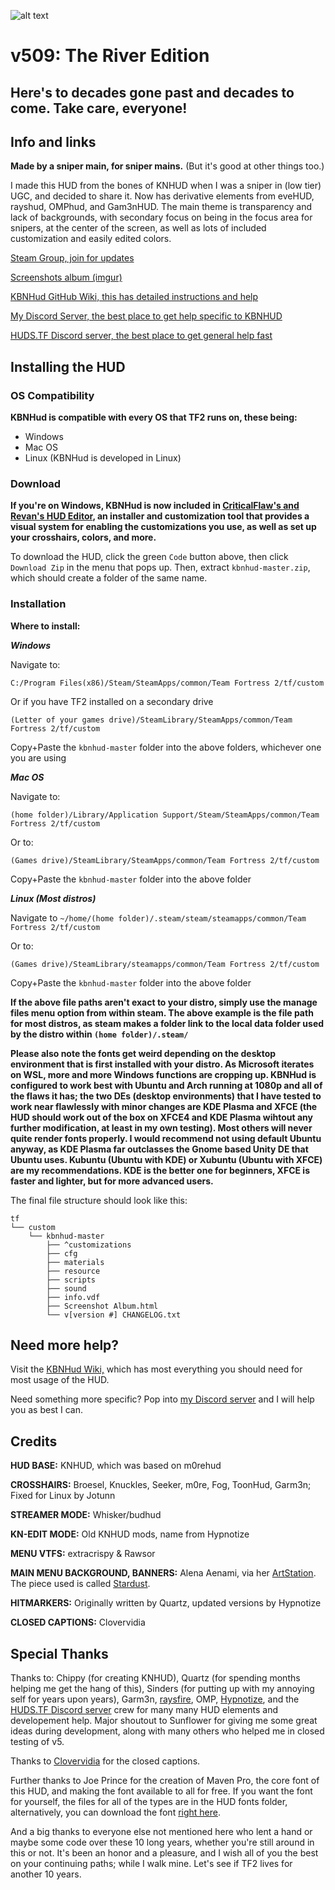 
![alt text](https://i.imgur.com/ehYUnaI.png)

v509: The River Edition
======

Here's to decades gone past and decades to come. Take care, everyone!
-------

Info and links
-------
**Made by a sniper main, for sniper mains.**
(But it's good at other things too.)

I made this HUD from the bones of KNHUD when I was a sniper in (low tier) UGC, and decided to share it. Now has derivative elements from eveHUD, rayshud, OMPhud, and Gam3nHUD. The main theme is transparency and lack of backgrounds, with secondary focus on being in the focus area for snipers, at the center of the screen, as well as lots of included customization and easily edited colors.

[Steam Group, join for updates](http://steamcommunity.com/groups/KBNHud "KBNHud Steam Group")

[Screenshots album (imgur)](https://imgur.com/a/nmXU42d "Screenshots")

[KBNHud GitHub Wiki, this has detailed instructions and help](https://github.com/Jotunn/KBNHud/wiki "Also linked at the top of the page")

[My Discord Server, the best place to get help specific to KBNHUD](https://discord.gg/NhnSysw "Discord server link")

[HUDS.TF Discord server, the best place to get general help fast](http://discord.huds.tf/ "HUDS.TF Discord link")

Installing the HUD
-------

### OS Compatibility
**KBNHud is compatible with every OS that TF2 runs on, these being:**

* Windows
* Mac OS
* Linux (KBNHud is developed in Linux)

### Download

**If you're on Windows, KBNHud is now included in [CriticalFlaw's and Revan's HUD Editor](http://www.criticalflaw.ca/TF2HUD.Editor/), an installer and customization tool that provides a visual system for enabling the customizations you use, as well as set up your crosshairs, colors, and more.**

To download the HUD, click the green `Code` button above, then click `Download Zip` in the menu that pops up. Then, extract `kbnhud-master.zip`, which should create a folder of the same name.

### Installation

**Where to install:**

***Windows***

Navigate to:

`C:/Program Files(x86)/Steam/SteamApps/common/Team Fortress 2/tf/custom`

Or if you have TF2 installed on a secondary drive

`(Letter of your games drive)/SteamLibrary/SteamApps/common/Team Fortress 2/tf/custom`

Copy+Paste the `kbnhud-master` folder into the above folders, whichever one you are using

***Mac OS***

Navigate to:

`(home folder)/Library/Application Support/Steam/SteamApps/common/Team Fortress 2/tf/custom`

Or to:

`(Games drive)/SteamLibrary/SteamApps/common/Team Fortress 2/tf/custom`

Copy+Paste the `kbnhud-master` folder into the above folder

***Linux (Most distros)***

Navigate to
`~/home/(home folder)/.steam/steam/steamapps/common/Team Fortress 2/tf/custom`

Or to:

`(Games drive)/SteamLibrary/steamapps/common/Team Fortress 2/tf/custom`

Copy+Paste the `kbnhud-master` folder into the above folder

**If the above file paths aren't exact to your distro, simply use the manage files menu option from within steam. The above example is the file path for most distros, as steam makes a folder link to the local data folder used by the distro within `(home folder)/.steam/`**

**Please also note the fonts get weird depending on the desktop environment that is first installed with your distro. As Microsoft iterates on WSL, more and more Windows functions are cropping up. KBNHud is configured to work best with Ubuntu and Arch running at 1080p and all of the flaws it has; the two DEs (desktop environments) that I have tested to work near flawlessly with minor changes are KDE Plasma and XFCE (the HUD should work out of the box on XFCE4 and KDE Plasma wihtout any further modification, at least in my own testing). Most others will never quite render fonts properly. I would recommend not using default Ubuntu anyway, as KDE Plasma far outclasses the Gnome based Unity DE that Ubuntu uses. Kubuntu (Ubuntu with KDE) or Xubuntu (Ubuntu with XFCE) are my recommendations. KDE is the better one for beginners, XFCE is faster and lighter, but for more advanced users.**

The final file structure should look like this:
```
tf
└── custom
    └── kbnhud-master
        ├── ^customizations
        ├── cfg
        ├── materials
        ├── resource
        ├── scripts
        ├── sound
        ├── info.vdf
        ├── Screenshot Album.html
        └── v[version #] CHANGELOG.txt
```

Need more help?
-------
Visit the [KBNHud Wiki,](https://github.com/Jotunn/kbnhud/wiki) which has most everything you should need for most usage of the HUD.

Need something more specific? Pop into [my Discord server](https://discord.gg/NhnSysw "Discord server link") and I will help you as best I can.

Credits
-------
**HUD BASE:** KNHUD, which was based on m0rehud

**CROSSHAIRS:** Broesel, Knuckles, Seeker, m0re, Fog, ToonHud, Garm3n; Fixed for Linux by Jotunn

**STREAMER MODE:** Whisker/budhud

**KN-EDIT MODE:** Old KNHUD mods, name from Hypnotize

**MENU VTFS:** extracrispy & Rawsor

**MAIN MENU BACKGROUND, BANNERS:** Alena Aenami, via her [ArtStation](https://aenamiart.artstation.com/). The piece used is called [Stardust](https://aenamiart.artstation.com/projects/4Xa124).

**HITMARKERS:** Originally written by Quartz, updated versions by Hypnotize

**CLOSED CAPTIONS:** Clovervidia


Special Thanks
-------

Thanks to: Chippy (for creating KNHUD), Quartz (for spending months helping me get the hang of this), Sinders (for putting up with my annoying self for years upon years), Garm3n, [raysfire](http://www.twitch.tv/raysfire "GO WATCH HIS TWITCH STREAM"), OMP, [Hypnotize](https://github.com/Hypnootize), and the [HUDS.TF Discord server](http://discord.huds.tf/ "HUDS.TF Discord link") crew for many many HUD elements and developement help. Major shoutout to Sunflower for giving me some great ideas during development, along with many others who helped me in closed testing of v5.

Thanks to [Clovervidia](https://steamcommunity.com/sharedfiles/filedetails/?id=167785751) for the closed captions.

Further thanks to Joe Prince for the creation of Maven Pro, the core font of this HUD, and making the font available to all for free. If you want the font for yourself, the files for all of the types are in the HUD fonts folder, alternatively, you can download the font [right here](https://fonts.google.com/specimen/Maven+Pro).

And a big thanks to everyone else not mentioned here who lent a hand or maybe some code over these 10 long years, whether you're still around in this or not. It's been an honor and a pleasure, and I wish all of you the best on your continuing paths; while I walk mine. Let's see if TF2 lives for another 10 years.
